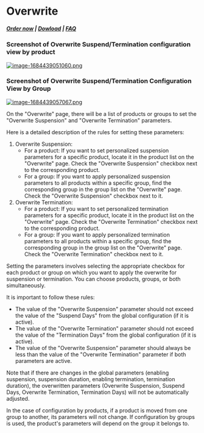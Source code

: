# Overwrite

#####  [Order now](https://puqcloud.com/whmcs-addon-puq-customization.php) | [Dowload](https://download.puqcloud.com/WHMCS/addons/PUQ-Customization/) | [FAQ](https://faq.puqcloud.com/)

### Screenshot of Overwrite Suspend/Termination configuration view by product

[![image-1684439051060.png](https://doc.puq.info/uploads/images/gallery/2023-05/scaled-1680-/image-1684439051060.png)](https://doc.puq.info/uploads/images/gallery/2023-05/image-1684439051060.png)

### Screenshot of Overwrite Suspend/Termination Configuration View by Group

[![image-1684439057067.png](https://doc.puq.info/uploads/images/gallery/2023-05/scaled-1680-/image-1684439057067.png)](https://doc.puq.info/uploads/images/gallery/2023-05/image-1684439057067.png)

On the "Overwrite" page, there will be a list of products or groups to set the "Overwrite Suspension" and "Overwrite Termination" parameters.

Here is a detailed description of the rules for setting these parameters:

1. Overwrite Suspension:
    - For a product: If you want to set personalized suspension parameters for a specific product, locate it in the product list on the "Overwrite" page. Check the "Overwrite Suspension" checkbox next to the corresponding product.
    - For a group: If you want to apply personalized suspension parameters to all products within a specific group, find the corresponding group in the group list on the "Overwrite" page. Check the "Overwrite Suspension" checkbox next to it.
2. Overwrite Termination:
    - For a product: If you want to set personalized termination parameters for a specific product, locate it in the product list on the "Overwrite" page. Check the "Overwrite Termination" checkbox next to the corresponding product.
    - For a group: If you want to apply personalized termination parameters to all products within a specific group, find the corresponding group in the group list on the "Overwrite" page. Check the "Overwrite Termination" checkbox next to it.

Setting the parameters involves selecting the appropriate checkbox for each product or group on which you want to apply the overwrite for suspension or termination. You can choose products, groups, or both simultaneously.

It is important to follow these rules:

- The value of the "Overwrite Suspension" parameter should not exceed the value of the "Suspend Days" from the global configuration (if it is active).
- The value of the "Overwrite Termination" parameter should not exceed the value of the "Termination Days" from the global configuration (if it is active).
- The value of the "Overwrite Suspension" parameter should always be less than the value of the "Overwrite Termination" parameter if both parameters are active.

Note that if there are changes in the global parameters (enabling suspension, suspension duration, enabling termination, termination duration), the overwritten parameters (Overwrite Suspension, Suspend Days, Overwrite Termination, Termination Days) will not be automatically adjusted.

In the case of configuration by products, if a product is moved from one group to another, its parameters will not change. If configuration by groups is used, the product's parameters will depend on the group it belongs to.
